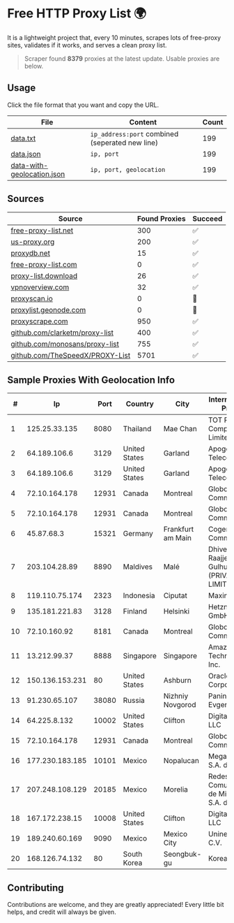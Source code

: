 
# Free HTTP Proxy List 🌍

It is a lightweight project that, every 10 minutes, scrapes lots of free-proxy sites, validates if it works, and serves a clean proxy list.


> Scraper found **8379** proxies at the latest update. Usable proxies are below.

## Usage

Click the file format that you want and copy the URL.


|File|Content|Count|
|----|-------|-----|
|[data.txt](https://raw.githubusercontent.com/themiralay/Proxy-List-World/master/data.txt)|`ip_address:port` combined (seperated new line)|199|
|[data.json](https://raw.githubusercontent.com/themiralay/Proxy-List-World/master/data.json)|`ip, port`|199|
|[data-with-geolocation.json](https://raw.githubusercontent.com/themiralay/Proxy-List-World/master/data-with-geolocation.json)|`ip, port, geolocation`|199|

## Sources

|Source|Found Proxies|Succeed|
|------|-------------|-------|
|[free-proxy-list.net](https://free-proxy-list.net)|300|✅|
|[us-proxy.org](https://www.us-proxy.org)|200|✅|
|[proxydb.net](http://proxydb.net)|15|✅|
|[free-proxy-list.com](https://free-proxy-list.com/?page=&port=&type%5B%5D=http&type%5B%5D=https&up_time=0&search=Search)|0|✅|
|[proxy-list.download](https://www.proxy-list.download/HTTP)|26|✅|
|[vpnoverview.com](https://vpnoverview.com/privacy/anonymous-browsing/free-proxy-servers)|32|✅|
|[proxyscan.io](https://www.proxyscan.io)|0|🚫|
|[proxylist.geonode.com](https://proxylist.geonode.com/api/proxy-list?limit=300&page=1&sort_by=lastChecked&sort_type=desc&protocols=http,https)|0|🚫|
|[proxyscrape.com](https://api.proxyscrape.com/v2/?request=displayproxies&protocol=http&timeout=10000&country=all&ssl=all&anonymity=all)|950|✅|
|[github.com/clarketm/proxy-list](https://raw.githubusercontent.com/clarketm/proxy-list/master/proxy-list-raw.txt)|400|✅|
|[github.com/monosans/proxy-list](https://raw.githubusercontent.com/monosans/proxy-list/main/proxies/http.txt)|755|✅|
|[github.com/TheSpeedX/PROXY-List](https://raw.githubusercontent.com/TheSpeedX/PROXY-List/master/http.txt)|5701|✅|


## Sample Proxies With Geolocation Info

|#|Ip|Port|Country|City|Internet Service Provider|
|-|--|----|-------|----|-------------------------|
|1|125.25.33.135|8080|Thailand|Mae Chan|TOT Public Company Limited|
|2|64.189.106.6|3129|United States|Garland|Apogee Telecom Inc.|
|3|64.189.106.6|3129|United States|Garland|Apogee Telecom Inc.|
|4|72.10.164.178|12931|Canada|Montreal|GloboTech Communications|
|5|72.10.164.178|12931|Canada|Montreal|GloboTech Communications|
|6|45.87.68.3|15321|Germany|Frankfurt am Main|Cogent Communications|
|7|203.104.28.89|8890|Maldives|Malé|Dhivehi Raajjeyge Gulhun (PRIVATE LIMITED)|
|8|119.110.75.174|2323|Indonesia|Ciputat|Maxindo|
|9|135.181.221.83|3128|Finland|Helsinki|Hetzner Online GmbH|
|10|72.10.160.92|8181|Canada|Montreal|GloboTech Communications|
|11|13.212.99.37|8888|Singapore|Singapore|Amazon Technologies Inc.|
|12|150.136.153.231|80|United States|Ashburn|Oracle Corporation|
|13|91.230.65.107|38080|Russia|Nizhniy Novgorod|Panin Kirill Evgenyevich|
|14|64.225.8.132|10002|United States|Clifton|DigitalOcean, LLC|
|15|72.10.164.178|12931|Canada|Montreal|GloboTech Communications|
|16|177.230.183.185|10101|Mexico|Nopalucan|Mega Cable, S.A. de C.V.|
|17|207.248.108.129|20185|Mexico|Morelia|Redes y Comunicaciones de Michoacan S.A. de C.V.|
|18|167.172.238.15|10008|United States|Clifton|DigitalOcean, LLC|
|19|189.240.60.169|9090|Mexico|Mexico City|Uninet S.A. de C.V.|
|20|168.126.74.132|80|South Korea|Seongbuk-gu|Korea Telecom|



## Contributing

Contributions are welcome, and they are greatly appreciated! Every
little bit helps, and credit will always be given.

